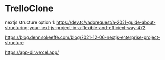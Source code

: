 # TrelloClone

 nextjs structure option 1:   https://dev.to/vadorequest/a-2021-guide-about-structuring-your-next-js-project-in-a-flexible-and-efficient-way-472

 https://blog.dennisokeeffe.com/blog/2021-12-06-nextjs-enterprise-project-structure

 https://app-dir.vercel.app/